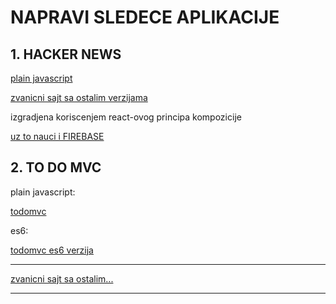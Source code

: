 # NAPRAVI SLEDECE APLIKACIJE

## 1. HACKER NEWS

[plain javascript](https://github.com/cristianbote/hnpwa-vanilla)

[zvanicni sajt sa ostalim verzijama](https://hnpwa.com/)

izgradjena koriscenjem react-ovog principa kompozicije

[uz to nauci i FIREBASE](https://firebase.google.com/)

## 2. TO DO MVC

plain javascript:

[todomvc](https://github.com/tastejs/todomvc/tree/gh-pages/examples/vanillajs)

es6:

[todomvc es6 verzija](https://github.com/tastejs/todomvc/tree/gh-pages/examples/vanilla-es6)

****

[zvanicni sajt sa ostalim...](http://todomvc.com)

****